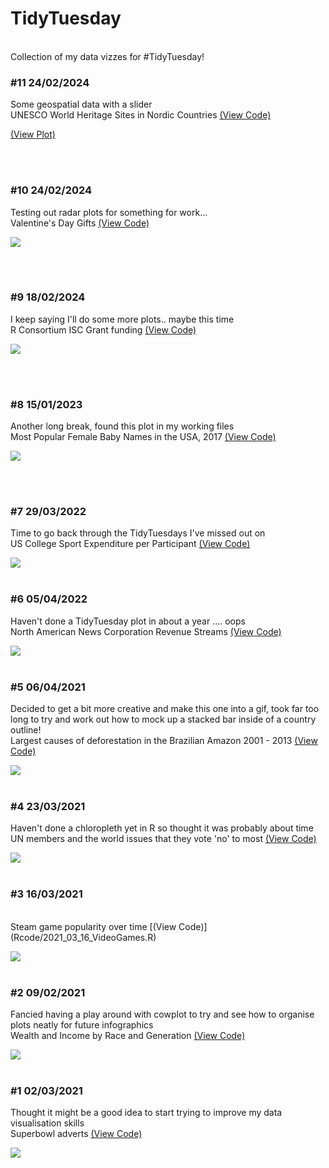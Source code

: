 # TidyTuesday
<br>
Collection of my data vizzes for #TidyTuesday!

<br>


### #11 24/02/2024

Some geospatial data with a slider
<br>
UNESCO World Heritage Sites in Nordic Countries [(View Code)](Rcode/2024_04_06_WorldHeritage.R)

[(View Plot)](plots/2024_02_06_WorldHeritage.html)

<br>
<br>


### #10 24/02/2024

Testing out radar plots for something for work...
<br>
Valentine's Day Gifts [(View Code)](Rcode/2024_02_13_ValentinesConsumer.R)

![](plots/2024_02_13_ValentinesConsumer.png)

<br>
<br>


### #9 18/02/2024

I keep saying I'll do some more plots.. maybe this time
<br>
R Consortium ISC Grant funding [(View Code)](Rcode/2024_02_20_ISCGrant.R)

![](plots/2024_02_20_ISCGrant.png)

<br>
<br>

### #8 15/01/2023

Another long break, found this plot in my working files
<br>
Most Popular Female Baby Names in the USA, 2017 [(View Code)](Rcode/2022_03_22_BabyNames.R)

![](plots/2022_03_22_BabyNames.png)

<br>
<br>



### #7 29/03/2022

Time to go back through the TidyTuesdays I've missed out on
<br>
US College Sport Expenditure per Participant [(View Code)](Rcode/2022_03_29_CollegeSports.R)

![](plots/2022_03_29_CollegeSports.png)
<br>
<br>




### #6 05/04/2022

Haven't done a TidyTuesday plot in about a year .... oops
<br>
North American News Corporation Revenue Streams [(View Code)](Rcode/2022_04_05_NewsOrgs.R)

![](plots/2022_04_05_NewsCorps.png)
<br>
<br>



### #5 06/04/2021

Decided to get a bit more creative and make this one into a gif, took far too long to try and work out how to mock up a stacked bar inside of a country outline!
<br>
Largest causes of deforestation in the Brazilian Amazon 2001 - 2013 [(View Code)](Rcode/2021_04_06_GlobalDeforestation.R)

![](plots/2021_04_06_GlobalDeforestation.gif)
<br>
<br>

### #4 23/03/2021

Haven't done a chloropleth yet in R so thought it was probably about time
<br>
UN members and the world issues that they vote 'no' to most [(View Code)](Rcode/2021_03_23_UNVotes.R)

![](plots/2021_03_23_UNVotes.png)
<br>
<br>

### #3 16/03/2021

<br>
Steam game popularity over time [(View Code)](Rcode/2021_03_16_VideoGames.R)

![](plots/2021_03_16_SteamGames.png)
<br>
<br>

### #2 09/02/2021

Fancied having a play around with cowplot to try and see how to organise plots neatly for future infographics
<br>
Wealth and Income by Race and Generation [(View Code)](Rcode/2021_02_09_WealthAndIncome.R)

![](plots/2021_02_09_WealthAndIncome.png)
<br>
<br>

### #1 02/03/2021

Thought it might be a good idea to start trying to improve my data visualisation skills
<br>
Superbowl adverts [(View Code)](Rcode/2021_03_02_NFLAdverts.R)

![](plots/2021_03_02_NFLAdverts.png)
